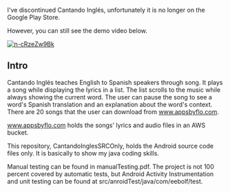 I've discontinued Cantando Inglés, unfortunately it is no longer on the Google Play Store.

However, you can still see the demo video below.

[![n-cRzeZw9Bk](https://img.youtube.com/vi/n-cRzeZw9Bk/0.jpg)]([https://www.youtube.com/watch?v=YOUTUBE_VIDEO_ID_HERE](https://www.youtube.com/watch?v=n-cRzeZw9Bk))

## Intro

Cantando Inglés teaches English to Spanish speakers through song. It plays a song while displaying the lyrics in a list. The list scrolls to the music while always showing the current word. The user can pause the song to see a word's Spanish translation and an explanation about the word's context. There are 20 songs that the user can download from www.appsbyflo.com.

www.appsbyflo.com holds the songs' lyrics and audio files in an AWS bucket.

This repository, CantandoInglesSRCOnly, holds the Android source code files only. It is basically to show my java coding skills.

Manual testing can be found in manualTesting.pdf. The project is not 100 percent covered by automatic tests, but Android Activity Instrumentation and unit testing can be found at src/anroidTest/java/com/eebolf/test.

 
